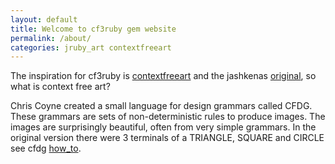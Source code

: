 ```yaml
---
layout: default
title: Welcome to cf3ruby gem website
permalink: /about/
categories: jruby_art contextfreeart
---
```

The inspiration for cf3ruby is [contextfreeart][] and the jashkenas [original][], so what is context free art?

Chris Coyne created a small language for design grammars called CFDG. These grammars are sets of non-deterministic rules to produce images. The images are surprisingly beautiful, often from very simple grammars.
In the original version there were 3 terminals of a TRIANGLE, SQUARE and CIRCLE see cfdg [how_to][].

[contextfreeart]:http://www.contextfreeart.org/
[original]:https://github.com/jashkenas/context_free
[how_to]:http://www.contextfreeart.org/mediawiki/index.php/CFDG_HOWTO
